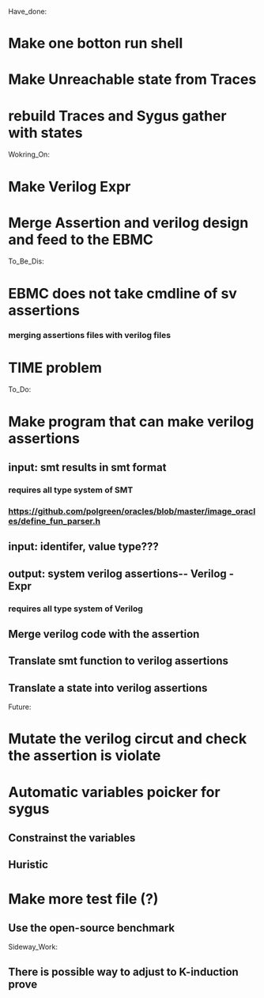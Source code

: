 Have_done:
# Make one botton run shell
# Make Unreachable state from Traces
# rebuild Traces and Sygus gather with states

Wokring_On:

# Make Verilog Expr
# Merge Assertion and verilog design and feed to the EBMC

To_Be_Dis:
#   EBMC does not take cmdline of sv assertions
### merging assertions files with verilog files
#   TIME problem

To_Do:
#   Make program that can make verilog assertions

## input: smt results in smt format
### requires all type system of SMT
### https://github.com/polgreen/oracles/blob/master/image_oracles/define_fun_parser.h

## input: identifer, value type???

## output: system verilog assertions-- Verilog - Expr
### requires all type system of Verilog

##  Merge verilog code with the assertion
##  Translate smt function to verilog assertions
##  Translate a state into verilog assertions

Future:
#   Mutate the verilog circut and check the assertion is violate

#   Automatic variables poicker for sygus
##  Constrainst the variables
##  Huristic

#   Make more test file (?)
##  Use the open-source benchmark

Sideway_Work: 
##  There is possible way to adjust to K-induction prove